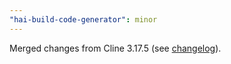 ```yaml
---
"hai-build-code-generator": minor
---
```


Merged changes from Cline 3.17.5 (see [changelog](https://github.com/cline/cline/blob/main/CHANGELOG.md#3175)).
